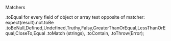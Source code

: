 Matchers

.toEqual for every field of object or array
test opposite of matcher: expect(result).not.toBe
.toBeNull,Defined,Undefined,Truthy,Falsy,GreaterThanOrEqual,LessThanOrEqual,CloseTo,Equal
.toMatch (strings), .toContain, .toThrow(Error);
